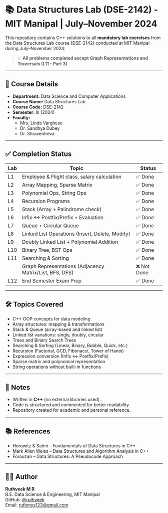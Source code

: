 # 📚 Data Structures Lab (DSE-2142) - MIT Manipal | July–November 2024

This repository contains C++ solutions to all **mandatory lab exercises** from the Data Structures Lab course (DSE-2142) conducted at MIT Manipal during July–November 2024.

> ✅ **All problems completed except Graph Representations and Traversals (L11 - Part 3)**

---

## 📌 Course Details

- **Department:** Data Science and Computer Applications  
- **Course Name:** Data Structures Lab  
- **Course Code:** DSE-2142  
- **Semester:** III (2024)  
- **Faculty:**  
  - Mrs. Linda Varghese  
  - Dr. Sandhya Dubey  
  - Dr. Shraventreva

---

## ✅ Completion Status

| Lab | Topic                                                      | Status     |
|-----|------------------------------------------------------------|------------|
| L1  | Employee & Flight class, salary calculation                | ✅ Done     |
| L2  | Array Mapping, Sparse Matrix                               | ✅ Done     |
| L3  | Polynomial Ops, String Ops                                 | ✅ Done     |
| L4  | Recursion Programs                                         | ✅ Done     |
| L5  | Stack (Array + Palindrome check)                           | ✅ Done     |
| L6  | Infix ↔ Postfix/Prefix + Evaluation                        | ✅ Done     |
| L7  | Queue + Circular Queue                                     | ✅ Done     |
| L8  | Linked List Operations (Insert, Delete, Modify)            | ✅ Done     |
| L9  | Doubly Linked List + Polynomial Addition                   | ✅ Done     |
| L10 | Binary Tree, BST Ops                                       | ✅ Done     |
| L11 | Searching & Sorting                                        | ✅ Done     |
|     | Graph Representations (Adjacency Matrix/List, BFS, DFS)   | ❌ Not Done |
| L12 | End Semester Exam Prep                                     | ✅ Done     |

---

## 🛠 Topics Covered

- C++ OOP concepts for data modeling  
- Array structures: mapping & transformations  
- Stack & Queue (array-based and linked list)  
- Linked list variations: singly, doubly, circular  
- Trees and Binary Search Trees  
- Searching & Sorting (Linear, Binary, Bubble, Quick, etc.)  
- Recursion (Factorial, GCD, Fibonacci, Tower of Hanoi)  
- Expression conversion (Infix ↔ Postfix/Prefix)  
- Sparse matrix and polynomial representation  
- String operations without built-in functions

---

## 📌 Notes

- Written in **C++** (no external libraries used).
- Code is structured and commented for better readability.
- Repository created for academic and personal reference.

---

## 📚 References

- Horowitz & Sahni – Fundamentals of Data Structures in C++
- Mark Allen Weiss – Data Structures and Algorithm Analysis in C++
- Forouzan – Data Structures: A Pseudocode Approach

---

## 🧑‍🎓 Author

**Ruthveek M R**  
B.E. Data Science & Engineering, MIT Manipal  
GitHub: [@ruthveek](https://github.com/ruthveek)  
Email: ruthmys123@gmail.com
